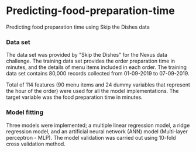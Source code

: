# Predicting-food-preparation-time
Predicting food preparation time using Skip the Dishes data

### Data set
The data set was provided by "Skip the Dishes" for the Nexus data challenge. The training data set provides the order preparation time
in minutes, and the details of menu items included in each order. The training data set contains 80,000 records collected from 01-09-2019 to 07-09-2019.

Total of 114 features (90 menu items and 24 dummy variables that represent the hour of the order) were used for all the model implementations. The target variable was the food preparation time in minutes.

### Model fitting
Three models were implemented; a multiple linear regression model, a ridge regression model, and an artificial neural network (ANN) model (Multi-layer perceptron - MLP).
The model validation was carried out using 10-fold cross validation method.
